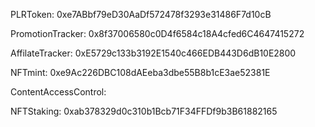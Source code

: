 PLRToken: 0xe7ABbf79eD30AaDf572478f3293e31486F7d10cB

PromotionTracker: 0x8f37006580c0D4f6584c18A4cfed6C4647415272

AffilateTracker: 0xE5729c133b3192E1540c466EDB443D6dB10E2800

NFTmint:  0xe9Ac226DBC108dAEeba3dbe55B8b1cE3ae52381E

ContentAccessControl: 

NFTStaking: 0xab378329d0c310b1Bcb71F34FFDf9b3B61882165


